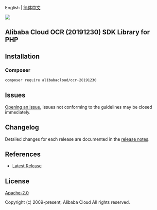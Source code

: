 English | [简体中文](README-CN.md)

![](https://aliyunsdk-pages.alicdn.com/icons/AlibabaCloud.svg)

## Alibaba Cloud OCR (20191230) SDK Library for PHP

## Installation

### Composer

```bash
composer require alibabacloud/ocr-20191230
```

## Issues

[Opening an Issue](https://github.com/aliyun/alibabacloud-sdk/issues/new), Issues not conforming to the guidelines may be closed immediately.

## Changelog

Detailed changes for each release are documented in the [release notes](./ChangeLog.txt).

## References

* [Latest Release](https://github.com/aliyun/alibabacloud-sdk)

## License

[Apache-2.0](http://www.apache.org/licenses/LICENSE-2.0)

Copyright (c) 2009-present, Alibaba Cloud All rights reserved.
